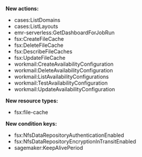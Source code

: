 **New actions:**

- cases:ListDomains
- cases:ListLayouts
- emr-serverless:GetDashboardForJobRun
- fsx:CreateFileCache
- fsx:DeleteFileCache
- fsx:DescribeFileCaches
- fsx:UpdateFileCache
- workmail:CreateAvailabilityConfiguration
- workmail:DeleteAvailabilityConfiguration
- workmail:ListAvailabilityConfigurations
- workmail:TestAvailabilityConfiguration
- workmail:UpdateAvailabilityConfiguration

**New resource types:**

- fsx:file-cache

**New condition keys:**

- fsx:NfsDataRepositoryAuthenticationEnabled
- fsx:NfsDataRepositoryEncryptionInTransitEnabled
- sagemaker:KeepAlivePeriod
